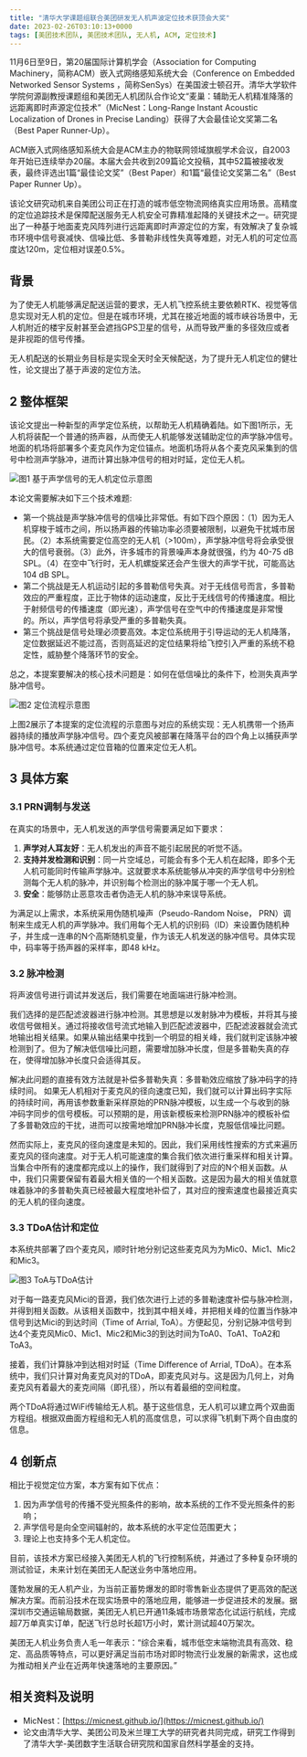 ```yaml
---
title: "清华大学课题组联合美团研发无人机声波定位技术获顶会大奖"
date: 2023-02-26T03:10:13+0000
tags: [美团技术团队, 美团技术团队, 无人机, ACM, 定位技术]
---
```


11月6日至9日，第20届国际计算机学会（Association for Computing Machinery，简称ACM）嵌入式网络感知系统大会（Conference on Embedded Networked Sensor Systems ，简称SenSys）在美国波士顿召开。清华大学软件学院何源副教授课题组和美团无人机团队合作论文“麦巢：辅助无人机精准降落的远距离即时声源定位技术”（MicNest：Long\-Range Instant Acoustic Localization of Drones in Precise Landing）获得了大会最佳论文奖第二名（Best Paper Runner\-Up）。


ACM嵌入式网络感知系统大会是ACM主办的物联网领域旗舰学术会议，自2003年开始已连续举办20届。本届大会共收到209篇论文投稿，其中52篇被接收发表，最终评选出1篇“最佳论文奖”（Best Paper）和1篇“最佳论文奖第二名”（Best Paper Runner Up）。



该论文研究动机来自美团公司正在打造的城市低空物流网络真实应用场景。高精度的定位追踪技术是保障配送服务无人机安全可靠精准起降的关键技术之一。研究提出了一种基于地面麦克风阵列进行远距离即时声源定位的方案，有效解决了复杂城市环境中信号衰减快、信噪比低、多普勒非线性失真等难题，对无人机的可定位高度达120m，定位相对误差0.5%。



## 背景


为了使无人机能够满足配送运营的要求，无人机飞控系统主要依赖RTK、视觉等信息实现对无人机的定位。但是在城市环境，尤其在接近地面的城市峡谷场景中，无人机附近的楼宇反射甚至会遮挡GPS卫星的信号，从而导致严重的多径效应或者是非视距的信号传播。



无人机配送的长期业务目标是实现全天时全天候配送，为了提升无人机定位的健壮性，论文提出了基于声波的定位方法。



## 2 整体框架


该论文提出一种新型的声学定位系统，以帮助无人机精确着陆。如下图1所示，无人机将装配一个普通的扬声器，从而使无人机能够发送辅助定位的声学脉冲信号。地面的机场将部署多个麦克风作为定位锚点。地面机场将从各个麦克风采集到的信号中检测声学脉冲，进而计算出脉冲信号的相对时延，定位无人机。



![图1 基于声学信号的无人机定位示意图](https://p0.meituan.net/travelcube/66ba8054815ed32ef2c56f006fbc7bc032485.png)



本论文需要解决如下三个技术难题:



* 第一个挑战是声学脉冲信号的信噪比非常低。有如下四个原因：（1）因为无人机穿梭于城市之间，所以扬声器的传输功率必须要被限制，以避免干扰城市居民。（2）本系统需要定位高空的无人机（\>100m），声学脉冲信号将会承受很大的信号衰弱。（3）此外，许多城市的背景噪声本身就很强，约为 40\-75 dB SPL。（4）在空中飞行时，无人机螺旋桨还会产生很大的声学干扰，可能高达104 dB SPL。
* 第二个挑战是无人机运动引起的多普勒信号失真。对于无线信号而言，多普勒效应的严重程度，正比于物体的运动速度，反比于无线信号的传播速度。相比于射频信号的传播速度（即光速），声学信号在空气中的传播速度是非常慢的。所以，声学信号将承受严重的多普勒失真。
* 第三个挑战是信号处理必须要高效。本定位系统用于引导运动的无人机降落，定位数据延迟不能过高，否则高延迟的定位结果将给飞控引入严重的系统不稳定性，威胁整个降落环节的安全。


总之，本提案要解决的核心技术问题是：如何在低信噪比的条件下，检测失真声学脉冲信号。



![图2 定位流程示意图](https://p0.meituan.net/travelcube/7fafc991e68eeda7465d31cfedba1946424316.png)



上图2展示了本提案的定位流程的示意图与对应的系统实现：无人机携带一个扬声器持续的播放声学脉冲信号。四个麦克风被部署在降落平台的四个角上以捕获声学脉冲信号。本系统通过定位音箱的位置来定位无人机。



## 3 具体方案


### 3.1 PRN调制与发送


在真实的场景中，无人机发送的声学信号需要满足如下要求：



1. **声学对人耳友好**：无人机发出的声音不能引起居民的听觉不适。
2. **支持并发检测和识别**：同一片空域总，可能会有多个无人机在起降，即多个无人机可能同时传输声学脉冲。这就要求本系统能够从冲突的声学信号中分别检测每个无人机的脉冲，并识别每个检测出的脉冲属于哪一个无人机。
3. **安全**：能够防止恶意攻击者伪造无人机的脉冲来误导系统。


为满足以上需求，本系统采用伪随机噪声（Pseudo\-Random Noise， PRN）调制来生成无人机的声学脉冲。我们用每个无人机的识别码（ID）来设置伪随机种子，并生成一连串的N个高斯随机变量，作为该无人机发送的脉冲信号。具体实现中，码率等于扬声器的采样率，即48 kHz。



### 3.2 脉冲检测


将声波信号进行调试并发送后，我们需要在地面端进行脉冲检测。



我们选择的是匹配滤波器进行脉冲检测。其思想是以发射脉冲为模板，并将其与接收信号做相关。通过将接收信号流式地输入到匹配滤波器中，匹配滤波器就会流式地输出相关结果。如果从输出结果中找到一个明显的相关峰，我们就判定该脉冲被检测到了。但为了解决低信噪比问题，需要增加脉冲长度，但是多普勒失真的存在，使得增加脉冲长度只会适得其反。



解决此问题的直接有效方法就是补偿多普勒失真：多普勒效应缩放了脉冲码字的持续时间。 如果无人机相对于麦克风的径向速度已知，我们就可以计算出码字实际的持续时间，再用该参数重新采样原始的PRN脉冲模板，以生成一个与收到的脉冲码字同步的信号模板。可以预期的是，用该新模板来检测PRN脉冲的模板补偿了多普勒效应的干扰，进而可以按需地增加PRN脉冲长度，克服低信噪比问题。



然而实际上，麦克风的径向速度是未知的。因此，我们采用线性搜索的方式来遍历麦克风的径向速度。对于无人机可能速度的集合我们依次进行重采样和相关计算。当集合中所有的速度都完成以上的操作，我们就得到了对应的N个相关函数。从中，我们只需要保留有着最大相关值的一个相关函数。这是因为最大的相关值就意味着脉冲的多普勒失真已经被最大程度地补偿了，其对应的搜索速度也最接近真实的无人机的径向速度。



### 3.3 TDoA估计和定位


本系统共部署了四个麦克风，顺时针地分别记这些麦克风为为Mic0、Mic1、Mic2和Mic3。



![图3 ToA与TDoA估计](https://p0.meituan.net/travelcube/b5ae1095d217f6fb65d6751e2b29df0426129.png)



对于每一路麦克风Mici的音源，我们依次进行上述的多普勒速度补偿与脉冲检测，并得到相关函数。从该相关函数中，找到其中相关峰，并把相关峰的位置当作脉冲信号到达Mici的到达时间（Time of Arrial, ToA）。方便起见，分别记脉冲信号到达4个麦克风Mic0、Mic1、Mic2和Mic3的到达时间为ToA0、ToA1、ToA2和ToA3。



接着，我们计算脉冲到达相对时延（Time Difference of Arrial, TDoA）。在本系统中，我们只计算对角麦克风对的TDoA，即麦克风对与。这是因为几何上，对角麦克风有着最大的麦克间隔（即孔径），所以有着最细的空间粒度。



两个TDoA将通过WiFi传输给无人机。基于这些信息，无人机可以建立两个双曲面方程组。根据双曲面方程组和无人机的高度信息，可以求得飞机剩下两个自由度的信息。



## 4 创新点


相比于视觉定位方案，本方案有如下优点：



1. 因为声学信号的传播不受光照条件的影响，故本系统的工作不受光照条件的影响；
2. 声学信号是向全空间辐射的，故本系统的水平定位范围更大；
3. 理论上也支持多个无人机定位。


目前，该技术方案已经接入美团无人机的飞行控制系统，并通过了多种复杂环境的测试验证，未来计划在美团无人配送业务中落地应用。



蓬勃发展的无人机产业，为当前正蓄势爆发的即时零售新业态提供了更高效的配送解决方案。而前沿技术在现实场景中的落地应用，能够进一步促进技术的发展。据深圳市交通运输局数据，美团无人机已开通11条城市场景常态化试运行航线，完成超7万单真实订单，配送飞行总时长超1万小时，累计测试超40万架次。



美团无人机业务负责人毛一年表示：“综合来看，城市低空末端物流具有高效、稳定、高品质等特点，可以更好满足当前市场对即时物流行业发展的新需求，这也成为推动相关产业在近两年快速落地的主要原因。”



## 相关资料及说明


* MicNest：[https://micnest.github.io/](https://micnest.github.io/)
* 论文由清华大学、美团公司及米兰理工大学的研究者共同完成，研究工作得到了清华大学\-美团数字生活联合研究院和国家自然科学基金的支持。




